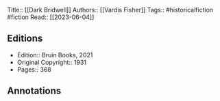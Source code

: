 Title:: [[Dark Bridwell]]
Authors:: [[Vardis Fisher]]
Tags:: #historicalfiction #fiction 
Read:: [[2023-06-04]]

## Editions
- Edition:: Bruin Books, 2021 
- Original Copyright:: 1931
- Pages:: 368

## Annotations

